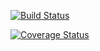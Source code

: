 [![Build Status](https://travis-ci.org/runtingyang/cs107test.svg?branch=master)](https://travis-ci.org/runtingyang/cs107test?branch=master)

[![Coverage Status](https://codecov.io/gh/runtingyang/cs107test/branch/master/graph/badge.svg)](https://codecov.io/gh/runtingyang/cs107test)

